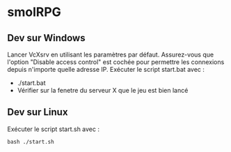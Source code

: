 # smolRPG

## Dev sur Windows

Lancer VcXsrv en utilisant les paramètres par défaut. 
Assurez-vous que l'option "Disable access control" est cochée pour permettre les connexions depuis n'importe quelle adresse IP.
Exécuter le script start.bat avec : 

- ./start.bat
- Vérifier sur la fenetre du serveur X que le jeu est bien lancé

## Dev sur Linux 

Exécuter le script start.sh avec : 

    bash ./start.sh



